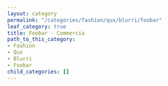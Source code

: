 ```yaml
---
layout: category
permalink: "/categories/fashion/qux/blurri/foobar"
leaf_category: true
title: Foobar - Commercia
path_to_this_category:
- Fashion
- Qux
- Blurri
- Foobar
child_categories: []
---
```

